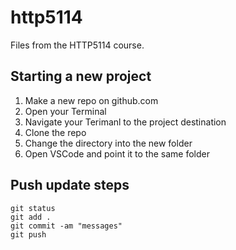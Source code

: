 # http5114
Files from the HTTP5114 course.

## Starting a new project

1. Make a new repo on github.com
2. Open your Terminal
3. Navigate your Terimanl to the project destination
4. Clone the repo
5. Change the directory into the new folder
6. Open VSCode and point it to the same folder

## Push update steps

```
git status
git add .
git commit -am "messages"
git push
```
